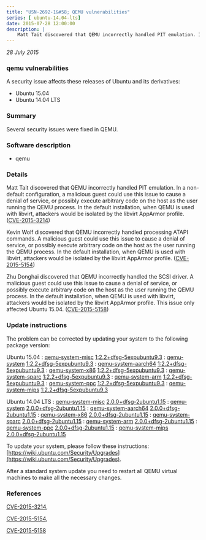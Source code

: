 ```yaml
---
title: "USN-2692-1&#58; QEMU vulnerabilities"
series: [ ubuntu-14.04-lts]
date: 2015-07-28 12:00:00
description: |
    Matt Tait discovered that QEMU incorrectly handled PIT emulation. In a non-default configuration, a malicious guest could use this issue to cause a denial of service, or possibly execute arbitrary code on the host as the user running the QEMU process. In the default installation, when QEMU is used with libvirt, attackers would be isolated by the libvirt AppArmor profile. ([CVE-2015-3214](http://people.ubuntu.com/~ubuntu-security/cve/CVE-2015-3214))
--- 
```

 
 

*28 July 2015*

### qemu vulnerabilities

A security issue affects these releases of Ubuntu and its derivatives:

* Ubuntu 15.04
* Ubuntu 14.04 LTS

### Summary

Several security issues were fixed in QEMU. 

### Software description

* qemu 

### Details

Matt Tait discovered that QEMU incorrectly handled PIT emulation. In a non-default configuration, a malicious guest could use this issue to cause a denial of service, or possibly execute arbitrary code on the host as the user running the QEMU process. In the default installation, when QEMU is used with libvirt, attackers would be isolated by the libvirt AppArmor profile. ([CVE-2015-3214](http://people.ubuntu.com/~ubuntu-security/cve/CVE-2015-3214))

Kevin Wolf discovered that QEMU incorrectly handled processing ATAPI commands. A malicious guest could use this issue to cause a denial of service, or possibly execute arbitrary code on the host as the user running the QEMU process. In the default installation, when QEMU is used with libvirt, attackers would be isolated by the libvirt AppArmor profile. ([CVE-2015-5154](http://people.ubuntu.com/~ubuntu-security/cve/CVE-2015-5154))

Zhu Donghai discovered that QEMU incorrectly handled the SCSI driver. A malicious guest could use this issue to cause a denial of service, or possibly execute arbitrary code on the host as the user running the QEMU process. In the default installation, when QEMU is used with libvirt, attackers would be isolated by the libvirt AppArmor profile. This issue only affected Ubuntu 15.04. ([CVE-2015-5158](http://people.ubuntu.com/~ubuntu-security/cve/CVE-2015-5158)) 

### Update instructions

The problem can be corrected by updating your system to the following package version:

Ubuntu 15.04
 : [qemu-system-misc](https://launchpad.net/ubuntu/+source/qemu) <span> [1:2.2+dfsg-5expubuntu9.3](https://launchpad.net/ubuntu/+source/qemu/1:2.2+dfsg-5expubuntu9.3) </span> 
 : [qemu-system](https://launchpad.net/ubuntu/+source/qemu) <span> [1:2.2+dfsg-5expubuntu9.3](https://launchpad.net/ubuntu/+source/qemu/1:2.2+dfsg-5expubuntu9.3) </span> 
 : [qemu-system-aarch64](https://launchpad.net/ubuntu/+source/qemu) <span> [1:2.2+dfsg-5expubuntu9.3](https://launchpad.net/ubuntu/+source/qemu/1:2.2+dfsg-5expubuntu9.3) </span> 
 : [qemu-system-x86](https://launchpad.net/ubuntu/+source/qemu) <span> [1:2.2+dfsg-5expubuntu9.3](https://launchpad.net/ubuntu/+source/qemu/1:2.2+dfsg-5expubuntu9.3) </span> 
 : [qemu-system-sparc](https://launchpad.net/ubuntu/+source/qemu) <span> [1:2.2+dfsg-5expubuntu9.3](https://launchpad.net/ubuntu/+source/qemu/1:2.2+dfsg-5expubuntu9.3) </span> 
 : [qemu-system-arm](https://launchpad.net/ubuntu/+source/qemu) <span> [1:2.2+dfsg-5expubuntu9.3](https://launchpad.net/ubuntu/+source/qemu/1:2.2+dfsg-5expubuntu9.3) </span> 
 : [qemu-system-ppc](https://launchpad.net/ubuntu/+source/qemu) <span> [1:2.2+dfsg-5expubuntu9.3](https://launchpad.net/ubuntu/+source/qemu/1:2.2+dfsg-5expubuntu9.3) </span> 
 : [qemu-system-mips](https://launchpad.net/ubuntu/+source/qemu) <span> [1:2.2+dfsg-5expubuntu9.3](https://launchpad.net/ubuntu/+source/qemu/1:2.2+dfsg-5expubuntu9.3) </span> 

Ubuntu 14.04 LTS
 : [qemu-system-misc](https://launchpad.net/ubuntu/+source/qemu) <span> [2.0.0+dfsg-2ubuntu1.15](https://launchpad.net/ubuntu/+source/qemu/2.0.0+dfsg-2ubuntu1.15) </span> 
 : [qemu-system](https://launchpad.net/ubuntu/+source/qemu) <span> [2.0.0+dfsg-2ubuntu1.15](https://launchpad.net/ubuntu/+source/qemu/2.0.0+dfsg-2ubuntu1.15) </span> 
 : [qemu-system-aarch64](https://launchpad.net/ubuntu/+source/qemu) <span> [2.0.0+dfsg-2ubuntu1.15](https://launchpad.net/ubuntu/+source/qemu/2.0.0+dfsg-2ubuntu1.15) </span> 
 : [qemu-system-x86](https://launchpad.net/ubuntu/+source/qemu) <span> [2.0.0+dfsg-2ubuntu1.15](https://launchpad.net/ubuntu/+source/qemu/2.0.0+dfsg-2ubuntu1.15) </span> 
 : [qemu-system-sparc](https://launchpad.net/ubuntu/+source/qemu) <span> [2.0.0+dfsg-2ubuntu1.15](https://launchpad.net/ubuntu/+source/qemu/2.0.0+dfsg-2ubuntu1.15) </span> 
 : [qemu-system-arm](https://launchpad.net/ubuntu/+source/qemu) <span> [2.0.0+dfsg-2ubuntu1.15](https://launchpad.net/ubuntu/+source/qemu/2.0.0+dfsg-2ubuntu1.15) </span> 
 : [qemu-system-ppc](https://launchpad.net/ubuntu/+source/qemu) <span> [2.0.0+dfsg-2ubuntu1.15](https://launchpad.net/ubuntu/+source/qemu/2.0.0+dfsg-2ubuntu1.15) </span> 
 : [qemu-system-mips](https://launchpad.net/ubuntu/+source/qemu) <span> [2.0.0+dfsg-2ubuntu1.15](https://launchpad.net/ubuntu/+source/qemu/2.0.0+dfsg-2ubuntu1.15) </span> 

To update your system, please follow these instructions: [https://wiki.ubuntu.com/Security/Upgrades](https://wiki.ubuntu.com/Security/Upgrades).

After a standard system update you need to restart all QEMU virtual machines to make all the necessary changes. 

### References

 
 [CVE-2015-3214](http://people.ubuntu.com/~ubuntu-security/cve/CVE-2015-3214), 

 [CVE-2015-5154](http://people.ubuntu.com/~ubuntu-security/cve/CVE-2015-5154), 

 [CVE-2015-5158](http://people.ubuntu.com/~ubuntu-security/cve/CVE-2015-5158)
 

